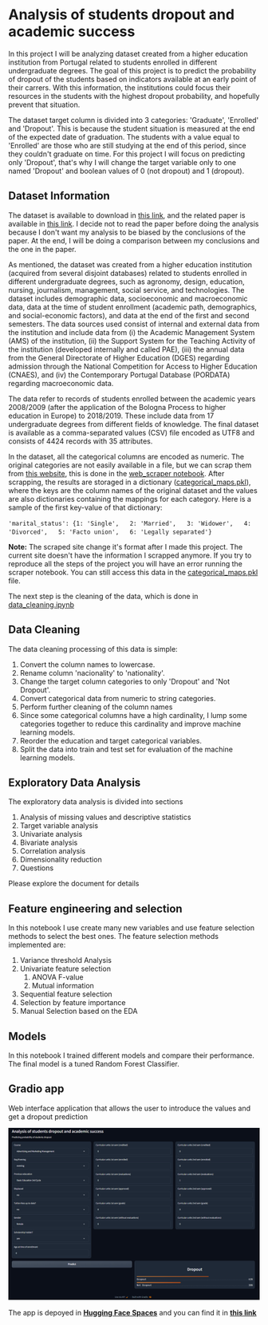 # Analysis of students dropout and academic success

In this project I will be analyzing dataset created from a higher education institution from Portugal related to students enrolled in different undergraduate degrees. The goal of this project is to predict the probability of dropout of the students based on indicators available at an early point of their carrers. With this information, the institutions could focus their resources in the students with the highest dropout probability, and hopefully prevent that situation.

The dataset target column is divided into 3 categories: 'Graduate', 'Enrolled' and 'Dropout'. This is because the student situation is measured at the end of the expected date of graduation. The students with a value equal to 'Enrolled' are those who are still studying at the end of this period, since they couldn't graduate on time. For this project I will focus on predicting only 'Dropout', that's why I will change the target variable only to one named 'Dropout' and boolean values of 0 (not dropout) and 1 (dropout).

## Dataset Information

The dataset is available to download in [this link](https://zenodo.org/record/5777340#.Y7FJotJBwUE), and the related paper is available in [this link](https://www.mdpi.com/2306-5729/7/11/146). I decide not to read the paper before doing the analysis because I don't want my analysis to be biased by the conclusions of the paper. At the end, I will be doing a comparison between my conclusions and the one in the paper.

As mentioned, the dataset was created from a higher education institution (acquired from several disjoint databases) related to students enrolled in different undergraduate degrees, such as agronomy, design, education, nursing, journalism, management, social service, and technologies. The dataset includes demographic data, socioeconomic and macroeconomic data, data at the time of student enrollment (academic path, demographics, and social-economic factors), and data at the end of the first and second semesters. The data sources used consist of internal and external data from the institution and include data from (i) the Academic Management System (AMS) of the institution, (ii) the Support System for the Teaching Activity of the institution (developed internally and called PAE), (iii) the annual data from the General Directorate of Higher Education (DGES) regarding admission through the National Competition for Access to Higher Education (CNAES), and (iv) the Contemporary Portugal Database (PORDATA) regarding macroeconomic data.

The data refer to records of students enrolled between the academic years 2008/2009 (after the application of the Bologna Process to higher education in Europe) to 2018/2019. These include data from 17 undergraduate degrees from different fields of knowledge. The final dataset is available as a comma-separated values (CSV) file encoded as UTF8 and consists of 4424 records with 35 attributes.

In the dataset, all the categorical columns are encoded as numeric. The original categories are not easily available in a file, but we can scrap them from [this website](https://valoriza.ipportalegre.pt/piaes/features-info-stats.html), this is done in the [web_scraper notebook](notebooks/web_scraper.ipynb). After scrapping, the results are storaged in a dictionary ([categorical_maps.pkl](data/categorical_maps.pkl)), where the keys are the column names of the original dataset and the values are also dictionaries containing the mappings for each category. Here is a sample of the first key-value of that dictionary:

`'marital_status': {1: 'Single',  
              2: 'Married',  
              3: 'Widower',  
              4: 'Divorced',  
              5: 'Facto union',  
              6: 'Legally separated'}`

**Note:** The scraped site change it's format after I made this project. The current site doesn't have the information I scrapped anymore. If you try to reproduce all the steps of the project you will have an error running the scraper notebook. You can still access this data in the [categorical_maps.pkl](data/categorical_maps.pkl) file.

The next step is the cleaning of the data, which is done in [data_cleaning.ipynb](notebooks/data_cleaning.ipynb)

## Data Cleaning

The data cleaning processing of this data is simple:

1. Convert the column names to lowercase.
2. Rename column 'nacionality' to 'nationality'.
3. Change the target column categories to only 'Dropout' and 'Not Dropout'.
4. Convert categorical data from numeric to string categories.
5. Perform further cleaning of the column names
6. Since some categorical columns have a high cardinality, I lump some categories together to reduce this cardinality and improve machine learning models.
7. Reorder the education and target categorical variables.
8. Split the data into train and test set for evaluation of the machine learning models.

## Exploratory Data Analysis

The exploratory data analysis is divided into sections

1. Analysis of missing values and descriptive statistics
2. Target variable analysis
3. Univariate analysis
4. Bivariate analysis
5. Correlation analysis
6. Dimensionality reduction
7. Questions

Please explore the document for details

## Feature engineering and selection

In this notebook I use create many new variables and use feature selection methods to select the best ones. The feature selection methods implemented are:

1. Variance threshold Analysis
2. Univariate feature selection
   1. ANOVA F-value
   2. Mutual information
3. Sequential feature selection
4. Selection by feature importance
5. Manual Selection based on the EDA

## Models

In this notebook I trained different models and compare their performance. The final model is a tuned Random Forest Classifier.

## Gradio app

Web interface application that allows the user to introduce the values and get a dropout prediction

![gradio_app](images/gradio_interface.PNG)

The app is depoyed in [**Hugging Face Spaces**](https://huggingface.co/spaces) and you can find it in [**this link**](https://huggingface.co/spaces/matiast1905/student_dropout_analysis)
